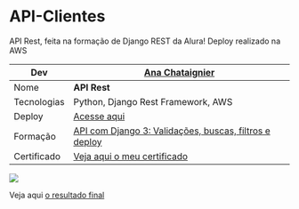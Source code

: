 # API-Clientes
API Rest, feita na formação de Django REST da Alura! Deploy realizado na AWS

| Dev   |[Ana Chataignier](https://www.linkedin.com/in/ana-chataignier-6a3768263/)|
| ------------------------  | --- |
|  Nome           | **API Rest**
|  Tecnologias    | Python, Django Rest Framework, AWS 
|  Deploy         | [Acesse aqui]('http://13.58.227.115:8000/clientes/')
|  Formação       | [API com Django 3: Validações, buscas, filtros e deploy](https://cursos.alura.com.br/course/api-django-3-validacoes-buscas-filtros-deploy)
|  Certificado| [Veja aqui o meu certificado](https://cursos.alura.com.br/degree/certificate/4bbcac78-dc1c-4e3e-bdf4-1f79d0f05088?lang=pt_BR)

![]("http://13.58.227.115:8000/clientes/")

Veja aqui [o resultado final]("http://13.58.227.115:8000/clientes/")
